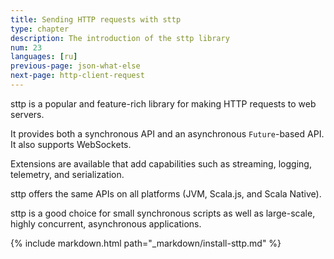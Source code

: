 ```yaml
---
title: Sending HTTP requests with sttp
type: chapter
description: The introduction of the sttp library
num: 23
languages: [ru]
previous-page: json-what-else
next-page: http-client-request
---
```


sttp is a popular and feature-rich library for making HTTP requests to web servers.

It provides both a synchronous API and an asynchronous `Future`-based API. It also supports WebSockets.

Extensions are available that add capabilities such as streaming, logging, telemetry, and serialization.

sttp offers the same APIs on all platforms (JVM, Scala.js, and Scala Native).

sttp is a good choice for small synchronous scripts as well as large-scale, highly concurrent, asynchronous applications.

{% include markdown.html path="_markdown/install-sttp.md" %}
